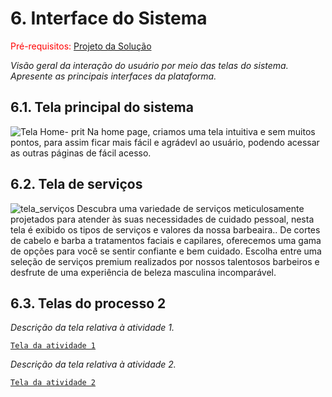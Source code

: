 
# 6. Interface do Sistema

<span style="color:red">Pré-requisitos: <a href="4-Projeto-Solucao.md"> Projeto da Solução</a></span>

_Visão geral da interação do usuário por meio das telas do sistema. Apresente as principais interfaces da plataforma._

## 6.1. Tela principal do sistema


![Tela Home- prit](https://github.com/ICEI-PUC-Minas-PSG-ADS-TI/psg-ads-2024-1-p2-tiapn-7358-1-01-Afiados-Estilosos/assets/129122228/aa758da7-2a8a-47fe-a942-a20121bccc21)
Na home page, criamos uma tela intuitiva e sem muitos pontos, para assim ficar mais fácil e agrádevl ao usuário, podendo acessar as outras páginas de fácil acesso.


## 6.2. Tela de serviços

![tela_serviços](https://github.com/ICEI-PUC-Minas-PSG-ADS-TI/psg-ads-2024-1-p2-tiapn-7358-1-01-Afiados-Estilosos/assets/128488342/7672c47d-5ba2-4595-9f30-868f8dd95d40)
Descubra uma variedade de serviços meticulosamente projetados para atender às suas necessidades de cuidado pessoal, nesta tela é exibido os tipos de serviços e valores da nossa barbeaira.. De cortes de cabelo e barba a tratamentos faciais e capilares, oferecemos uma gama de opções para você se sentir confiante e bem cuidado. Escolha entre uma seleção de serviços premium realizados por nossos talentosos barbeiros e desfrute de uma experiência de beleza masculina incomparável.

## 6.3. Telas do processo 2

_Descrição da tela relativa à atividade 1._

[`Tela da atividade 1`](images/)

_Descrição da tela relativa à atividade 2._

[`Tela da atividade 2`](images/)


